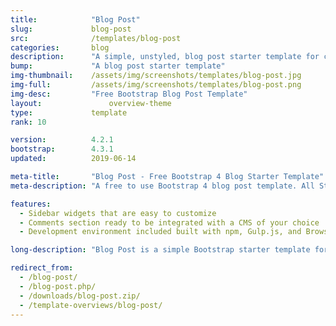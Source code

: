 ```yaml
---
title:            "Blog Post"
slug:             blog-post
src:              /templates/blog-post
categories:       blog
description:      "A simple, unstyled, blog post starter template for creating Bootstrap 4 blog posts"
bump:             "A blog post starter template"
img-thumbnail:    /assets/img/screenshots/templates/blog-post.jpg
img-full:         /assets/img/screenshots/templates/blog-post.png
img-desc:         "Free Bootstrap Blog Post Template"
layout:		    	  overview-theme
type:             template
rank: 10

version:          4.2.1
bootstrap:        4.3.1
updated:          2019-06-14

meta-title:       "Blog Post - Free Bootstrap 4 Blog Starter Template"
meta-description: "A free to use Bootstrap 4 blog post template. All Start Bootstrap templates are free to use and open source."

features:
  - Sidebar widgets that are easy to customize
  - Comments section ready to be integrated with a CMS of your choice
  - Development environment included built with npm, Gulp.js, and Browsersync

long-description: "Blog Post is a simple Bootstrap starter template for creating blog posts within a Bootstrap built blog website."

redirect_from:
  - /blog-post/
  - /blog-post.php/
  - /downloads/blog-post.zip/
  - /template-overviews/blog-post/
---
```


